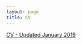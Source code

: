 ```yaml
---
layout: page
title: CV
---
```



[CV - Updated January 2019](https://drive.google.com/file/d/1ujdE8iVM2iEnP_Ku_hr8EwberV_7sien/view?usp=sharing)



